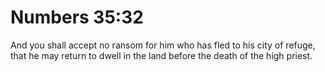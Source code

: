 # Numbers 35:32

And you shall accept no ransom for him who has fled to his city of refuge, that he may return to dwell in the land before the death of the high priest.
